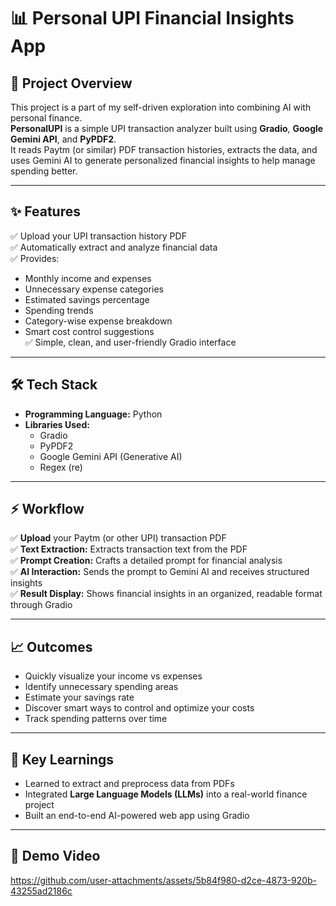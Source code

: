 # 📊 Personal UPI Financial Insights App

## 📌 Project Overview  
This project is a part of my self-driven exploration into combining AI with personal finance.  
**PersonalUPI** is a simple UPI transaction analyzer built using **Gradio**, **Google Gemini API**, and **PyPDF2**.  
It reads Paytm (or similar) PDF transaction histories, extracts the data, and uses Gemini AI to generate personalized financial insights to help manage spending better.

---

## ✨ Features  
✅ Upload your UPI transaction history PDF  
✅ Automatically extract and analyze financial data  
✅ Provides:  
- Monthly income and expenses  
- Unnecessary expense categories  
- Estimated savings percentage  
- Spending trends  
- Category-wise expense breakdown  
- Smart cost control suggestions  
✅ Simple, clean, and user-friendly Gradio interface

---

## 🛠 Tech Stack  
- **Programming Language:** Python  
- **Libraries Used:**  
  - Gradio  
  - PyPDF2  
  - Google Gemini API (Generative AI)  
  - Regex (re)

---

## ⚡ Workflow  
✅ **Upload** your Paytm (or other UPI) transaction PDF  
✅ **Text Extraction:** Extracts transaction text from the PDF  
✅ **Prompt Creation:** Crafts a detailed prompt for financial analysis  
✅ **AI Interaction:** Sends the prompt to Gemini AI and receives structured insights  
✅ **Result Display:** Shows financial insights in an organized, readable format through Gradio

---

## 📈 Outcomes  
- Quickly visualize your income vs expenses  
- Identify unnecessary spending areas  
- Estimate your savings rate  
- Discover smart ways to control and optimize your costs  
- Track spending patterns over time

---

## 🚀 Key Learnings  
- Learned to extract and preprocess data from PDFs  
- Integrated **Large Language Models (LLMs)** into a real-world finance project  
- Built an end-to-end AI-powered web app using Gradio

---

## 🎥 Demo Video

https://github.com/user-attachments/assets/5b84f980-d2ce-4873-920b-43255ad2186c



